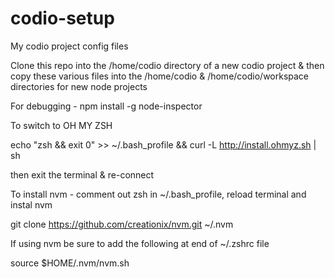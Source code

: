 codio-setup
===========

My codio project config files

Clone this repo into the /home/codio directory of a new codio project & then copy these various files into the /home/codio & /home/codio/workspace directories for new node projects

For debugging - npm install -g node-inspector


To switch to OH MY ZSH

echo "zsh && exit 0" >> ~/.bash_profile &&  curl -L http://install.ohmyz.sh | sh 

then exit the terminal & re-connect

To install nvm - comment out zsh in ~/.bash_profile, reload terminal and instal nvm

git clone https://github.com/creationix/nvm.git ~/.nvm


If using nvm be sure to add the following at end of ~/.zshrc file

source $HOME/.nvm/nvm.sh
